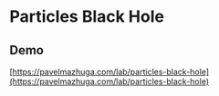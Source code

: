 # Particles Black Hole

## Demo

[https://pavelmazhuga.com/lab/particles-black-hole](https://pavelmazhuga.com/lab/particles-black-hole)
